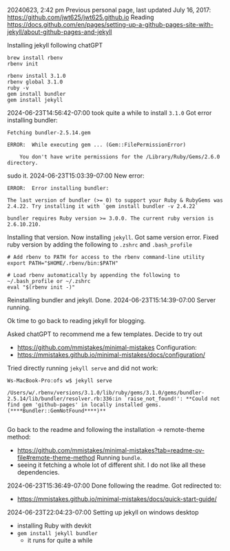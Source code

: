 20240623, 2:42 pm
Previous personal page, last updated July 16, 2017: https://github.com/jwt625/jwt625.github.io
Reading https://docs.github.com/en/pages/setting-up-a-github-pages-site-with-jekyll/about-github-pages-and-jekyll

Installing jekyll following chatGPT
```
brew install rbenv
rbenv init

rbenv install 3.1.0
rbenv global 3.1.0
ruby -v
gem install bundler
gem install jekyll
```

2024-06-23T14:56:42-07:00 took quite a while to install `3.1.0`
Got error installing bundler:
```
Fetching bundler-2.5.14.gem

ERROR:  While executing gem ... (Gem::FilePermissionError)

    You don't have write permissions for the /Library/Ruby/Gems/2.6.0 directory.
```
sudo it.
2024-06-23T15:03:39-07:00 New error:
```
ERROR:  Error installing bundler:

The last version of bundler (>= 0) to support your Ruby & RubyGems was 2.4.22. Try installing it with `gem install bundler -v 2.4.22`

bundler requires Ruby version >= 3.0.0. The current ruby version is 2.6.10.210.
```
Installing that version. Now installing `jekyll`.
Got same version error.
Fixed ruby version by adding the following to `.zshrc` and `.bash_profile`
```
# Add rbenv to PATH for access to the rbenv command-line utility
export PATH="$HOME/.rbenv/bin:$PATH"

# Load rbenv automatically by appending the following to ~/.bash_profile or ~/.zshrc
eval "$(rbenv init -)"

```
Reinstalling bundler and jekyll. Done.
2024-06-23T15:14:39-07:00 Server running.

Ok time to go back to reading jekyll for blogging.

Asked chatGPT to recommend me a few templates. Decide to try out 
- https://github.com/mmistakes/minimal-mistakes
Configuration:
- https://mmistakes.github.io/minimal-mistakes/docs/configuration/

Tried directly running `jekyll serve` and did not work:
```
Ws-MacBook-Pro:ofs w$ jekyll serve

/Users/w/.rbenv/versions/3.1.0/lib/ruby/gems/3.1.0/gems/bundler-2.5.14/lib/bundler/resolver.rb:336:in `raise_not_found!': **Could not find gem 'github-pages' in locally installed gems. (****Bundler::GemNotFound****)**


```

Go back to the readme and following the installation -> remote-theme method:
- https://github.com/mmistakes/minimal-mistakes?tab=readme-ov-file#remote-theme-method
Running `bundle`.
- seeing it fetching a whole lot of different shit. I do not like all these dependencies.

2024-06-23T15:36:49-07:00 Done following the readme. Got redirected to:
- https://mmistakes.github.io/minimal-mistakes/docs/quick-start-guide/

2024-06-23T22:04:23-07:00 Setting up jekyll on windows desktop
- installing Ruby with devkit
- `gem install jekyll bundler`
	- it runs for quite a while




